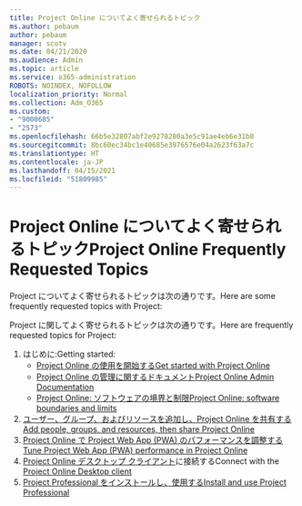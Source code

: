 ```yaml
---
title: Project Online についてよく寄せられるトピック
ms.author: pebaum
author: pebaum
manager: scotv
ms.date: 04/21/2020
ms.audience: Admin
ms.topic: article
ms.service: o365-administration
ROBOTS: NOINDEX, NOFOLLOW
localization_priority: Normal
ms.collection: Adm_O365
ms.custom:
- "9000685"
- "2573"
ms.openlocfilehash: 66b5e32807abf2e9278280a3e5c91ae4eb6e31b0
ms.sourcegitcommit: 8bc60ec34bc1e40685e3976576e04a2623f63a7c
ms.translationtype: HT
ms.contentlocale: ja-JP
ms.lasthandoff: 04/15/2021
ms.locfileid: "51809985"
---
```

# <a name="project-online-frequently-requested-topics"></a><span data-ttu-id="49eae-102">Project Online についてよく寄せられるトピック</span><span class="sxs-lookup"><span data-stu-id="49eae-102">Project Online Frequently Requested Topics</span></span>

<span data-ttu-id="49eae-103">Project についてよく寄せられるトピックは次の通りです。</span><span class="sxs-lookup"><span data-stu-id="49eae-103">Here are some frequently requested topics with Project:</span></span>

<span data-ttu-id="49eae-104">Project に関してよく寄せられるトピックは次の通りです。</span><span class="sxs-lookup"><span data-stu-id="49eae-104">Here are frequently requested topics for Project:</span></span>
1.  <span data-ttu-id="49eae-105">はじめに:</span><span class="sxs-lookup"><span data-stu-id="49eae-105">Getting started:</span></span> 
    -   [<span data-ttu-id="49eae-106">Project Online の使用を開始する</span><span class="sxs-lookup"><span data-stu-id="49eae-106">Get started with Project Online</span></span>](https://docs.microsoft.com/projectonline/get-started-with-project-online) 
    -   [<span data-ttu-id="49eae-107">Project Online の管理に関するドキュメント</span><span class="sxs-lookup"><span data-stu-id="49eae-107">Project Online Admin Documentation</span></span>](https://docs.microsoft.com/projectonline/project-online) 
    -   [<span data-ttu-id="49eae-108">Project Online: ソフトウェアの境界と制限</span><span class="sxs-lookup"><span data-stu-id="49eae-108">Project Online: software boundaries and limits</span></span>](https://docs.microsoft.com/ProjectOnline/project-online-software-boundaries-and-limits) 
2.  [<span data-ttu-id="49eae-109">ユーザー、グループ、およびリソースを追加し、Project Online を共有する</span><span class="sxs-lookup"><span data-stu-id="49eae-109">Add people, groups, and resources, then share Project Online</span></span>](https://docs.microsoft.com/projectonline/step-2-add-people-to-project-online) 
3.  [<span data-ttu-id="49eae-110">Project Online で Project Web App (PWA) のパフォーマンスを調整する</span><span class="sxs-lookup"><span data-stu-id="49eae-110">Tune Project Web App (PWA) performance in Project Online</span></span>](https://docs.microsoft.com/projectonline/tune-project-online-performance)
4.  <span data-ttu-id="49eae-111">[Project Online デスクトップ クライアント](https://docs.microsoft.com/projectonline/connect-to-project-online-with-the-project-online-desktop-client)に接続する</span><span class="sxs-lookup"><span data-stu-id="49eae-111">Connect with the [Project Online Desktop client](https://docs.microsoft.com/projectonline/connect-to-project-online-with-the-project-online-desktop-client)</span></span> 
5.  [<span data-ttu-id="49eae-112">Project Professional をインストールし、使用する</span><span class="sxs-lookup"><span data-stu-id="49eae-112">Install and use Project Professional</span></span>](https://support.office.com/article/install-project-7059249b-d9fe-4d61-ab96-5c5bf435f281) 
